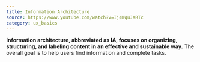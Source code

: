 ```yaml
---
title: Information Architecture
source: https://www.youtube.com/watch?v=Ij4WquJaRTc
category: ux_basics
---
```

**Information architecture, abbreviated as IA, focuses on organizing, structuring, and labeling content in an effective and sustainable way.** The overall goal is to help users find information and complete tasks.
